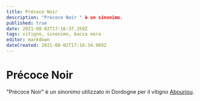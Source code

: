 ```yaml
---
title: Précoce Noir
description: "Précoce Noir " è un sinonimo.
published: true
date: 2021-08-02T17:16:37.359Z
tags: vitigno, sinonimo, bacca nera
editor: markdown
dateCreated: 2021-08-02T17:16:34.969Z
---
```


# Précoce Noir
"Précoce Noir" è un sinonimo utilizzato in Dordogne per il vitigno [Abouriou](/vitigni/Francia/bacca-nera/abouriou).